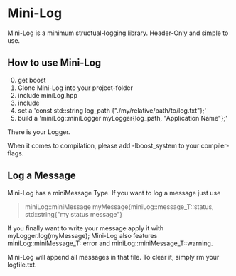# Mini-Log
Mini-Log is a minimum structual-logging library. Header-Only and simple to use. 

## How to use Mini-Log
0) get boost
1) Clone Mini-Log into your project-folder
2) include miniLog.hpp
3) include <string>
4) set a 'const std::string log_path {"./my/relative/path/to/log.txt"};'
5) build a 'miniLog::miniLogger myLogger{log_path, "Application Name"};'

There is your Logger.

When it comes to compilation, please add -lboost_system to your compiler-flags.

## Log a Message
Mini-Log has a miniMessage Type. If you want to log a message just use 
> miniLog::miniMessage myMessage{miniLog::message_T::status, std::string{"my status message"}

If you finally want to write your message apply it with myLogger.log(myMessage);
Mini-Log also features miniLog::miniMessage_T::error and miniLog::miniMessage_T::warning.

Mini-Log will append all messages in that file. To clear it, simply rm your logfile.txt. 
